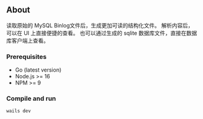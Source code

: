 ## About

读取原始的 MySQL Binlog文件后，生成更加可读的结构化文件。 解析内容后，可以在 UI 上直接便捷的查看。
也可以通过生成的 sqlite 数据库文件，直接在数据库客户端上查看。

### Prerequisites

* Go (latest version)
* Node.js >= 16
* NPM >= 9

### Compile and run

```bash
wails dev
```